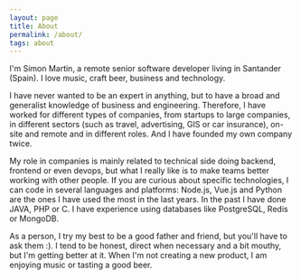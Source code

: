 ```yaml
---
layout: page
title: About
permalink: /about/
tags: about
---
```


I'm Simon Martin, a remote senior software developer living in Santander (Spain). I love music, craft beer, business and technology.

I have never wanted to be an expert in anything, but to have a broad and generalist knowledge of business and engineering. Therefore, I have worked for different types of companies, from startups to large companies, in different sectors (such as travel, advertising, GIS or car insurance), on-site and remote and in different roles. And I have founded my own company twice.

My role in companies is mainly related to technical side doing backend, frontend or even devops, but what I really like is to make teams better working with other people. If you are curious about specific technologies, I can code in several languages and platforms: Node.js, Vue.js and Python are the ones I have used the most in the last years. In the past I have done JAVA, PHP or C. I have experience using databases like PostgreSQL, Redis or MongoDB.

As a person, I try my best to be a good father and friend, but you'll have to ask them :). I tend to be honest, direct when necessary and a bit mouthy, but I'm getting better at it. When I'm not creating a new product, I am enjoying music or tasting a good beer.
